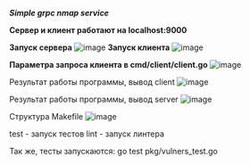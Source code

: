 ***Simple grpc nmap service***




**Сервер и клиент работают на localhost:9000**

**Запуск сервера**
![image](https://user-images.githubusercontent.com/106326324/209542911-28963758-c43f-45dd-8bcf-ee68b0f7f807.png)
**Запуск клиента**
![image](https://user-images.githubusercontent.com/106326324/209542934-3f233919-46ae-4b6c-ad94-7b05ec33a3eb.png)

**Параметра запроса клиента в cmd/client/client.go**
![image](https://user-images.githubusercontent.com/106326324/209543120-0925dcc0-8a24-4d60-8bf3-8311f5d5aa02.png)

Результат работы программы, вывод client
![image](https://user-images.githubusercontent.com/106326324/209543171-c352041c-617c-4225-9eb3-9dd43606e0cc.png)

Результат работы программы, вывод server
![image](https://user-images.githubusercontent.com/106326324/209543190-abf323a4-f282-490c-bf87-41d35853de09.png)

Структура Makefile
![image](https://user-images.githubusercontent.com/106326324/209543366-c8bf644f-9d9b-43e3-809f-1902a1f246dd.png)

test - запуск тестов
lint - запуск линтера

Так же, тесты запускаются: go test pkg/vulners_test.go
